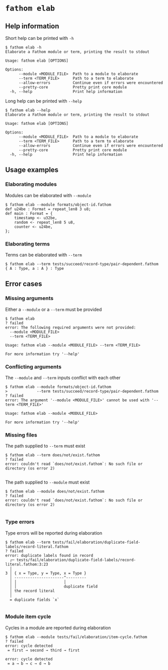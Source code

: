 # `fathom elab`

## Help information

Short help can be printed with `-h`

```console
$ fathom elab -h
Elaborate a Fathom module or term, printing the result to stdout

Usage: fathom elab [OPTIONS]

Options:
      --module <MODULE_FILE>  Path to a module to elaborate
      --term <TERM_FILE>      Path to a term to elaborate
      --allow-errors          Continue even if errors were encountered
      --pretty-core           Pretty print core module
  -h, --help                  Print help information

```

Long help can be printed with `--help`

```console
$ fathom elab --help
Elaborate a Fathom module or term, printing the result to stdout

Usage: fathom elab [OPTIONS]

Options:
      --module <MODULE_FILE>  Path to a module to elaborate
      --term <TERM_FILE>      Path to a term to elaborate
      --allow-errors          Continue even if errors were encountered
      --pretty-core           Pretty print core module
  -h, --help                  Print help information

```

## Usage examples

### Elaborating modules

Modules can be elaborated with `--module`

```console
$ fathom elab --module formats/object-id.fathom
def u24be : Format = repeat_len8 3 u8;
def main : Format = {
    timestamp <- u32be,
    random <- repeat_len8 5 u8,
    counter <- u24be,
};

```

### Elaborating terms

Terms can be elaborated with `--term`

```console
$ fathom elab --term tests/succeed/record-type/pair-dependent.fathom
{ A : Type, a : A } : Type

```

## Error cases

### Missing arguments

Either a `--module` or a `--term` must be provided

```console
$ fathom elab
? failed
error: The following required arguments were not provided:
  --module <MODULE_FILE>
  --term <TERM_FILE>

Usage: fathom elab --module <MODULE_FILE> --term <TERM_FILE>

For more information try '--help'

```

### Conflicting arguments

The `--module` and `--term` inputs conflict with each other

```console
$ fathom elab --module formats/object-id.fathom
>             --term tests/succeed/record-type/pair-dependent.fathom
? failed
error: The argument '--module <MODULE_FILE>' cannot be used with '--term <TERM_FILE>'

Usage: fathom elab --module <MODULE_FILE>

For more information try '--help'

```

### Missing files

The path supplied to `--term` must exist

```console
$ fathom elab --term does/not/exist.fathom
? failed
error: couldn't read `does/not/exist.fathom`: No such file or directory (os error 2)


```

The path supplied to `--module` must exist

```console
$ fathom elab --module does/not/exist.fathom
? failed
error: couldn't read `does/not/exist.fathom`: No such file or directory (os error 2)


```

### Type errors

Type errors will be reported during elaboration

```console
$ fathom elab --term tests/fail/elaboration/duplicate-field-labels/record-literal.fathom
? failed
error: duplicate labels found in record
  ┌─ tests/fail/elaboration/duplicate-field-labels/record-literal.fathom:3:23
  │
3 │ { x = Type, y = Type, x = Type }
  │ ----------------------^---------
  │ │                     │
  │ │                     duplicate field
  │ the record literal
  │
  = duplicate fields `x`


```

### Module item cycle

Cycles in a module are reported during elaboration

```console
$ fathom elab --module tests/fail/elaboration/item-cycle.fathom
? failed
error: cycle detected
 = first → second → third → first

error: cycle detected
 = a → b → c → d → b


```
